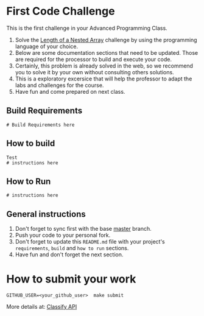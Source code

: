 First Code Challenge
====================

This is the first challenge in your Advanced Programming Class.

1. Solve the [Length of a Nested Array](https://edabit.com/challenge/yXSTvCNen2DQHyrh6) challenge by using the programming language of your choice.
2. Below are some documentation sections that need to be updated. Those are required for the processor to build and execute your code.
3. Certainly, this problem is already solved in the web, so we recommend you to solve it by your own without consulting others solutions.
4. This is a exploratory excersice that will help the professor to adapt the labs and challenges for the course.
3. Have fun and come prepared on next class.

Build Requirements
------------------
```
# Build Requirements here
```


How to build
------------
```
Test
# instructions here
```


How to Run
----------
```
# instructions here
```


General instructions
--------------------
1. Don't forget to sync first with the base [master](https://github.com/CodersSquad/ap-labs) branch.
2. Push your code to your personal fork.
3. Don't forget to update this `README.md` file with your project's `requirements`, `build` and `how to run` sections.
4. Have fun and don't forget the next section.


How to submit your work
=======================
```
GITHUB_USER=<your_github_user>  make submit
```
More details at: [Classify API](../../classify.md)

